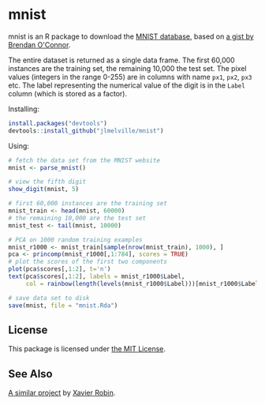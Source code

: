 # mnist

mnist is an R package to download the [MNIST database](http://yann.lecun.com/exdb/mnist/), based on 
[a gist by Brendan O'Connor](https://gist.github.com/brendano/39760).

The entire dataset is returned as a single data frame. The first 60,000
instances are the training set, the remaining 10,000 the test set. The pixel
values (integers in the range 0-255) are in columns with name `px1`, `px2`,
`px3` etc. The label representing the numerical value of the digit is in the
`Label` column (which is stored as a factor).

Installing:
```R
install.packages("devtools")
devtools::install_github("jlmelville/mnist")
```

Using:
```R
# fetch the data set from the MNIST website
mnist <- parse_mnist()

# view the fifth digit
show_digit(mnist, 5)

# first 60,000 instances are the training set
mnist_train <- head(mnist, 60000)
# the remaining 10,000 are the test set
mnist_test <- tail(mnist, 10000)

# PCA on 1000 random training examples
mnist_r1000 <- mnist_train[sample(nrow(mnist_train), 1000), ]
pca <- princomp(mnist_r1000[,1:784], scores = TRUE)
# plot the scores of the first two components
plot(pca$scores[,1:2], t='n')
text(pca$scores[,1:2], labels = mnist_r1000$Label, 
     col = rainbow(length(levels(mnist_r1000$Label)))[mnist_r1000$Label])

# save data set to disk
save(mnist, file = "mnist.Rda")
```

## License
This package is licensed under [the MIT License](http://opensource.org/licenses/MIT).

## See Also
[A similar project](https://github.com/xrobin/mnist) by [Xavier Robin](https://github.com/xrobin).
